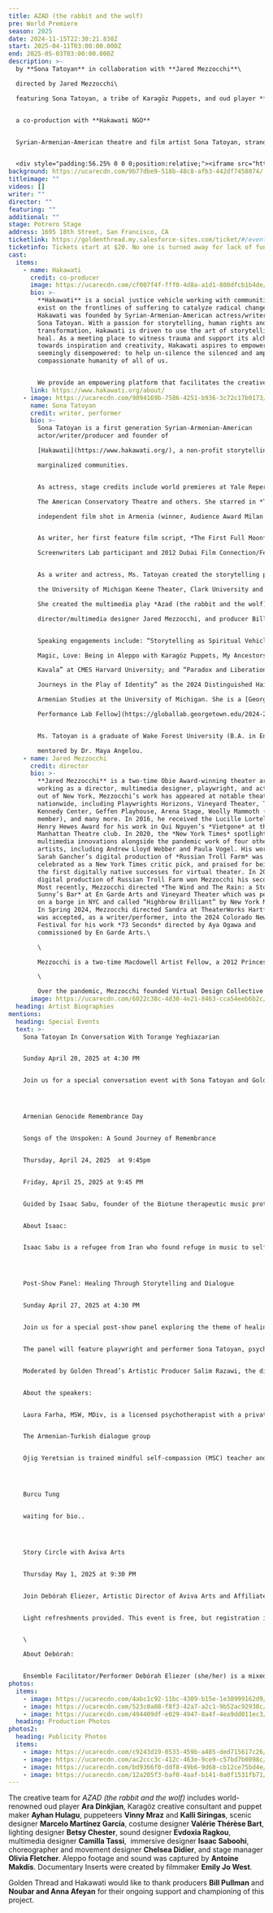 ```yaml
---
title: AZAD (the rabbit and the wolf)
pre: World Premiere
season: 2025
date: 2024-11-15T22:30:21.838Z
start: 2025-04-11T03:00:00.000Z
end: 2025-05-03T03:00:00.000Z
description: >-
  by **Sona Tatoyan** in collaboration with **Jared Mezzocchi**\

  directed by Jared Mezzocchi\

  featuring Sona Tatoyan, a tribe of Karagöz Puppets, and oud player **Ara Dinkjian**


  a﻿ co-production with **Hakawati NGO**


  Syrian-Armenian-American theatre and film artist Sona Tatoyan, stranded in her family’s abandoned Aleppo home during the Syrian war, discovers her great-great-grandfather’s handmade Karagöz shadow puppets, salvaged from the Armenian Genocide. Guided by the storyteller Scherazad, the puppets unveil bawdy, hilarious, and haunting tales that transport Sona through an intergenerational, psychedelic journey, alchemizing a radiant truth: stories, when reimagined, possess the power to transmute trauma to healing.


  <div style="padding:56.25% 0 0 0;position:relative;"><iframe src="https://player.vimeo.com/video/810982826?badge=0&amp;autopause=0&amp;player_id=0&amp;app_id=58479" frameborder="0" allow="autoplay; fullscreen; picture-in-picture; clipboard-write; encrypted-media" style="position:absolute;top:0;left:0;width:100%;height:100%;" title="AZAD Trailer"></iframe></div><script src="https://player.vimeo.com/api/player.js"></script>
background: https://ucarecdn.com/9b77dbe9-518b-48c8-afb3-442df7458074/
titleimage: ""
videos: []
writer: ""
director: ""
featuring: ""
additional: ""
stage: Potrero Stage
address: 1695 18th Street, San Francisco, CA
ticketlink: https://goldenthread.my.salesforce-sites.com/ticket/#/events/a0SRh000006rev7MAA
ticketinfo: Tickets start at $20. No one is turned away for lack of funds.
cast:
  items:
    - name: Hakawati
      credit: co-producer
      image: https://ucarecdn.com/cf007f4f-fff0-4d8a-a1d1-800dfcb1b4de/
      bio: >-
        **Hakawati** is a social justice vehicle working with communities that
        exist on the frontlines of suffering to catalyze radical change.
        Hakawati was founded by Syrian-Armenian-American actress/writer/producer
        Sona Tatoyan. With a passion for storytelling, human rights and
        transformation, Hakawati is driven to use the art of storytelling to
        heal. As a meeting place to witness trauma and support its alchemy
        towards inspiration and creativity, Hakawati aspires to empower the
        seemingly disempowered: to help un-silence the silenced and amplify the
        compassionate humanity of all of us.


        We provide an empowering platform that facilitates the creative talent of refugees and marginalized people through development labs in film, theater, and other storytelling modalities, along with creating indigenous theater and film productions. Hakawati works with, and employs people from within these local communities whenever possible – to tell stories by people from the places and spaces where the story originates. We work to preserve cultures under threat, mentor artists in frontline communities, and support refugee storytelling within displaced communities.
      link: https://www.hakawati.org/about/
    - image: https://ucarecdn.com/9094169b-7586-4251-b936-3c72c17b0173/
      name: Sona Tatoyan
      credit: writer, performer
      bio: >-
        Sona Tatoyan is a first generation Syrian-Armenian-American
        actor/writer/producer and founder of

        [Hakawati](https://www.hakawati.org/), a non-profit storytelling vehicle focusing on elevating the voices of frontline and

        marginalized communities.


        As actress, stage credits include world premieres at Yale Repertory Theatre, The Goodman Theatre,

        The American Conservatory Theatre and others. She starred in *The Journey*, the first American

        independent film shot in Armenia (winner, Audience Award Milan Film Festival, 2002).


        As writer, her first feature film script, *The First Full Moon*, was a 2011 Sundance/RAWI

        Screenwriters Lab participant and 2012 Dubai Film Connection/Festival Project.


        As a writer and actress, Ms. Tatoyan created the storytelling piece *[Azad](https://www.dailynews.com/2022/04/19/she-searched-for-her-familys-century-old-legacy-in-war-torn-syria-inside-an-old-trunk-she-found-it/)*, performing most recently at

        the University of Michigan Keene Theater, Clark University and at the Pergamon Museum in Berlin.

        She created the multimedia play *Azad (the rabbit and the wolf)* with two time Obie Award winning

        director/multimedia designer Jared Mezzocchi, and producer Bill Pullman. Development residencies: the Vineyard theater in NYC, inaugural [University of Connecticut Global Affairs Digital Media residency](https://filmfestival.humanrights.uconn.edu/2023-festival/azad/) May 2023, [Harvard Artlab](https://artlab.harvard.edu/calendar_event/sona-tatoyan-azad-storytelling/) September 2023 and [Wake Forest University Character and Leadership](https://iac.wfu.edu/2023/12/azad-by-sona-tatoyan/) February 2024.


        Speaking engagements include: “Storytelling as Spiritual Vehicle: A response to the Armenian Genocide and Syrian Refugee Crisis” at The Brandenburger Gate Foundation, Berlin; “Trauma,

        Magic, Love: Being in Aleppo with Karagöz Puppets, My Ancestors and the Spirit of Osman

        Kavala” at CMES Harvard University; and “Paradox and Liberation: Bones, Puppets, and Psychdelic

        Journeys in the Play of Identity” as the 2024 Distinguished Haidostian Lecture at the Center for

        Armenian Studies at the University of Michigan. She is a [Georgetown Global Politics and

        Performance Lab Fellow](https://globallab.georgetown.edu/2024-26-global-fellows-cohort/?mc_cid=a6b99e2321&mc_eid=47a2a24f6b), 2024-26.


        Ms. Tatoyan is a graduate of Wake Forest University (B.A. in English/Theater), where she was

        mentored by Dr. Maya Angelou.
    - name: Jared Mezzocchi
      credit: director
      bio: >-
        **Jared Mezzocchi** is a two-time Obie Award-winning theater artist,
        working as a director, multimedia designer, playwright, and actor. Based
        out of New York, Mezzocchi’s work has appeared at notable theaters
        nationwide, including Playwrights Horizons, Vineyard Theater, The
        Kennedy Center, Geffen Playhouse, Arena Stage, Woolly Mammoth (company
        member), and many more. In 2016, he received the Lucille Lortel and
        Henry Hewes Award for his work in Qui Nguyen’s *Vietgone* at the
        Manhattan Theatre club. In 2020, the *New York Times* spotlighted his
        multimedia innovations alongside the pandemic work of four other theater
        artists, including Andrew Lloyd Webber and Paula Vogel. His work on
        Sarah Gancher’s digital production of *Russian Troll Farm* was also
        celebrated as a New York Times critic pick, and praised for being one of
        the first digitally native successes for virtual theater. In 2023, this
        digital production of Russian Troll Farm won Mezzocchi his second Obie.
        Most recently, Mezzocchi directed *The Wind and The Rain: a Story about
        Sunny’s Bar* at En Garde Arts and Vineyard Theater which was performed
        on a barge in NYC and called “Highbrow Brilliant” by New York Magazine.
        In Spring 2024, Mezzocchi directed Sandra at TheaterWorks Hartford and
        was accepted, as a writer/performer, into the 2024 Colorado New Play
        Festival for his work *73 Seconds* directed by Aya Ogawa and
        commissioned by En Garde Arts.\

        \

        Mezzocchi is a two-time Macdowell Artist Fellow, a 2012 Princess Grace Award winner, and recently celebrated his retirement at The University of Maryland, where he taught in the MFA Design program for the projection and multimedia track, a curriculum he created in 2012.\

        \

        Over the pandemic, Mezzocchi founded Virtual Design Collective (VIDCO), which has aided in the development of over 50 new digital works over the 18 months of quarantine. This year, he is finishing his book, *A Multimedia Designer’s Method to Theatrical Storytelling*, which will be published through Routledge. Mezzocchi has a BA in theater and film from Fairfield University, and an MFA in performance and interactive media arts from Brooklyn College.
      image: https://ucarecdn.com/6022c38c-4d30-4e21-8463-cca54eeb6b2c/-/crop/682x937/194,413/-/preview/
  heading: Artist Biographies
mentions:
  heading: Special Events
  text: >-
    Sona Tatoyan In Conversation With Torange Yeghiazarian


    Sunday April 20, 2025 at 4:30 PM


    Join us for a special conversation event with Sona Tatoyan and Golden Thread founder and celebrated playwright Torange Yeghiazarian. Dive deeper into the creative process, themes, and inspirations behind AZAD (the rabbit and the wolf). Immediately following the matinee performance on Sunday, April 20.




    Armenian Genocide Remembrance Day 


    Songs of the Unspoken: A Sound Journey of Remembrance


    Thursday, April 24, 2025  at 9:45pm


    Friday, April 25, 2025 at 9:45 PM


    Guided by Isaac Sabu, founder of the Biotune therapeutic music protocol (a fusion of soundscapes, neuro-frequencies, and live duduk), and accompanied by Ara Dinkjian, join AZAD audiences in an immersive experience, creating space for reflection and transformation. This special opportunity to mark Armenian Genocide Remembrance Day provides an opportunity for audiences to alchemize their stories into something meaningful, witnessed, and transformative. Includes a 20-minute facilitated sharing circle, open dialogue, and option to contribute anonymous reflections to a communal wall. This event is free, but registration is required! [RSVP here.](https://forms.gle/GQQnGFR3eHddBhnZ6) 


    About Isaac:


    Isaac Sabu is a refugee from Iran who found refuge in music to self-soothe and inspire his journey. With over 20 years building IMAX theaters and automation systems, he’s a sound engineer, inventor, and music producer with a passion for innovation. As the founder of Biotune, Isaac pioneers advanced frequency technology for wellness. Driven to share the healing modalities that empowered him, he launched Spirit Journeys, which has hosted over 60 events and festivals, including 1001 Nights Experience, crafting experiences that forge connections between communities and reconnecting us to our indigenous cultures. Isaac is also a sound & psychedelic coach, helping address mental health challenges. He is the Immersive designer for Azad (the Rabbit and the wolf), and the producer & production manager of Azad Storytelling. His mission is healing and sharing unspoken tales through the power of sound.  




    Post-Show Panel: Healing Through Storytelling and Dialogue


    Sunday April 27, 2025 at 4:30 PM


    Join us for a special post-show panel exploring the theme of healing in AZAD (the rabbit and the wolf). This conversation will delve into the intersection of storytelling, personal and collective trauma, and the possibilities of healing.


    The panel will feature playwright and performer Sona Tatoyan, psychotherapist Laura Farha from Wayfinder: Online Therapy for Expats, Immigrants, and Third Culture Grownups, and mindful self-compassion teacher Ojig Yeretsian and Burcu Tung of the Armenian-Turkish dialogue group, who bring vital perspectives on reconciliation and cross-cultural healing.


    Moderated by Golden Thread’s Artistic Producer Salim Razawi, the discussion will take place immediately following the matinee performance on Sunday, April 27.


    About the speakers:


    Laura Farha, MSW, MDiv, is a licensed psychotherapist with a private practice stretching from Berkeley to Beirut. She works primarily with people who navigate life through multiple cultural systems. Trauma, displacement, dislocation, and the shaping effect of the social on the unconscious are important ideas that influence her thinking and work. [laura.farha@gmail.com](mailto:laura.farha@gmail.com)


    The Armenian-Turkish dialogue group


    Ojig Yeretsian is trained mindful self-compassion (MSC) teacher and has led MSC classes virtually through the pandemic. She has been leading mindfulness-based practices, creativity workshops, and dialogue groups, for over two decades. Ojig received her Master’s in Public Health from UC Berkeley and works to create healthier communities at the County level. She is also interested in building healthier inner landscapes by growing our resilience, practicing kindness and connecting to the resources within each of us.




    Burcu Tung 


    waiting for bio..




    Story Circle with Aviva Arts


    Thursday May 1, 2025 at 9:30 PM


    Join Debórah Eliezer, Artistic Director of Aviva Arts and Affiliated Artist with Golden Thread in a community discussion inspired by Golden Thread's production of AZAD (the rabbit and the wolf). Listen and share stories, ask questions, discuss this current moment, and make new friends. Come ready to learn the Story Circle model, a simple structure to democratize community storytelling.


    Light refreshments provided. This event is free, but registration is required! [RSVP here.](https://forms.gle/KQRvENdvz8AsQD8w6) 


    \

    About Debórah: 


    Ensemble Facilitator/Performer Debórah Eliezer (she/her) is a mixed-identity Arab Jewish artist, activist, coach, and California fire survivor. Passionate about the power of human transformation, her work focuses on using ensemble skills to disrupt assumptions about art, human values and society. She is the Artistic Director of [Aviva Arts](https://www.avivaarts.org/), an Associate Artist with Golden Thread and proudly serves on the inaugural MENA Theatermakers Alliance board. Eliezer has devised numerous world premieres and toured internationally. Recent work includes Aviva Arts’ interdisciplinary world premiere Burning Wild, created by Debórah Eliezer about the CA wildfires, The Tutor by Torange Yeghiazarian directed by Sahar Assaf at NCTC and touring her original play, (dis)Place\[d], about Iraqi Jews. As the former foolsFURY Artistic Director, she produced the FURY Factory Festival of Ensemble Theater  and BUILD digital ensemble theater convening.  Eliezer holds a B.A. Cum Laude in Drama Cum Laude from SFSU, and is a certified Sound, Voice Music Healing practitioner from CIIS and Kaula Tantra Yoga instructor. She works internationally and maintains a private practice and studio in Central Portugal.
photos:
  items:
    - image: https://ucarecdn.com/4abc1c92-11bc-4309-b15e-1e38999162d9/
    - image: https://ucarecdn.com/523c0a08-f8f3-42a7-a2c1-9b52ac92938c/
    - image: https://ucarecdn.com/494409df-e029-4947-8a4f-4ea9dd011ec3/
  heading: Production Photos
photos2:
  heading: Publicity Photos
  items:
    - image: https://ucarecdn.com/c9243d19-0533-459b-a485-ded715617c26/
    - image: https://ucarecdn.com/ac2ccc3c-412c-463e-9ce9-c57bd7b0098c/
    - image: https://ucarecdn.com/bd9366f0-ddf8-49b6-9d68-cb12ce75bd4e/
    - image: https://ucarecdn.com/12a205f3-baf0-4aaf-b141-0a0f1531fb71/
---
```

The creative team for *AZAD (the rabbit and the wolf)* includes world-renowned oud player **Ara Dinkjian**, Karagöz creative consultant and puppet maker **Ayhan Hulagu**, puppeteers **Vinny Mraz** and **Kalli Siringas**, scenic designer **Marcelo Martínez García**, costume designer **Valérie Thérèse Bart**, lighting designer **Betsy Chester**, sound designer **Evdoxia Ragkou**, multimedia designer **Camilla Tassi**,  immersive designer **Isaac Saboohi**, choreographer and movement designer **Chelsea Didier**, and stage manager **Olivia Fletcher**. Aleppo footage and sound was captured by **Antoine Makdis**. Documentary Inserts were created by filmmaker **Emily Jo West**. 

Golden Thread and Hakawati would like to thank producers **Bill Pullman** and **Noubar and Anna Afeyan** for their ongoing support and championing of this project.
